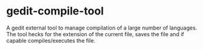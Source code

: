 gedit-compile-tool
==================

A gedit external tool to manage compilation of a large number of languages. The tool hecks for the extension of the current file, saves the file and if capable compiles/executes the file.